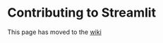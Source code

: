 # Contributing to Streamlit

This page has moved to the [wiki](https://github.com/streamlit/streamlit/wiki/Contributing)

